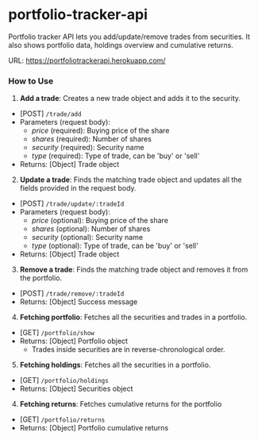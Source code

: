 # portfolio-tracker-api

Portfolio tracker API lets you add/update/remove trades from securities. It also shows portfolio data, holdings overview and cumulative returns.

URL: https://portfoliotrackerapi.herokuapp.com/

### How to Use

1. **Add a trade**: Creates a new trade object and adds it to the security.
  - [POST] `/trade/add`
  - Parameters (request body):
    - _price_ (required): Buying price of the share
	- _shares_ (required): Number of shares
	- _security_ (required): Security name
	- _type_ (required): Type of trade, can be 'buy' or 'sell'
  - Returns: [Object] Trade object

2. **Update a trade**: Finds the matching trade object and updates all the fields provided in the request body.
  - [POST] `/trade/update/:tradeId`
  - Parameters (request body):
    - _price_ (optional): Buying price of the share
	- _shares_ (optional): Number of shares
	- _security_ (optional): Security name
	- _type_ (optional): Type of trade, can be 'buy' or 'sell'
  - Returns: [Object] Trade object

3. **Remove a trade**: Finds the matching trade object and removes it from the portfolio.
  - [POST] `/trade/remove/:tradeId`
  - Returns: [Object] Success message

4. **Fetching portfolio**: Fetches all the securities and trades in a portfolio.
  - [GET] `/portfolio/show`
  - Returns: [Object] Portfolio object
    - Trades inside securities are in reverse-chronological order.

5. **Fetching holdings**: Fetches all the securities in a portfolio.
  - [GET] `/portfolio/holdings`
  - Returns: [Object] Securities object

4. **Fetching returns**: Fetches cumulative returns for the portfolio
  - [GET] `/portfolio/returns`
  - Returns: [Object] Portfolio cumulative returns
